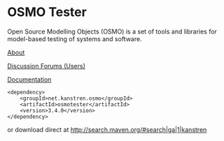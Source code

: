 # OSMO Tester #

Open Source Modelling Objects (OSMO) is a set of tools and libraries for model-based testing of systems and software.

[About](About.md)

[Discussion Forums (Users)](http://groups.google.com/group/osmo-mbt)

[Documentation](Documentation.md)
```
<dependency>
    <groupId>net.kanstren.osmo</groupId>
    <artifactId>osmotester</artifactId>
    <version>3.4.0</version>
</dependency>

```

or download direct at http://search.maven.org/#search|ga|1|kanstren

